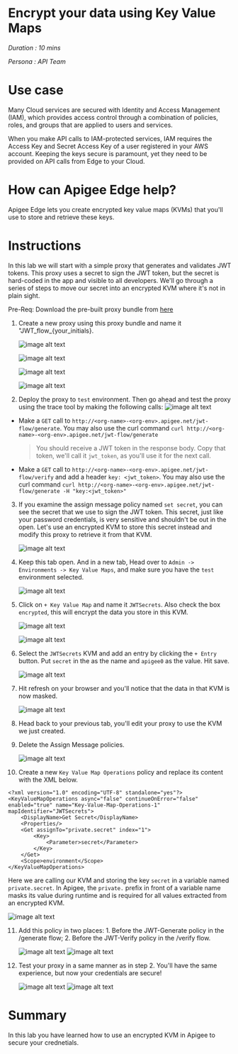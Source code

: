# Encrypt your data using Key Value Maps

*Duration : 10 mins*

*Persona : API Team*

# Use case

Many Cloud services are secured with Identity and Access Management (IAM), which provides access control through a combination of policies, roles, and groups that are applied to users and services.

When you make API calls to IAM-protected services, IAM requires the Access Key and Secret Access Key of a user registered in your AWS account. Keeping the keys secure is paramount, yet they need to be provided on API calls from Edge to your Cloud.

# How can Apigee Edge help?

Apigee Edge lets you create encrypted key value maps (KVMs) that you'll use to store and retrieve these keys.

# Instructions

In this lab we will start with a simple proxy that generates and validates JWT tokens. This proxy uses a secret to sign the JWT token, but the secret is hard-coded in the app and visible to all developers. We'll go through a series of steps to move our secret into an encrypted KVM where it's not in plain sight.

Pre-Req: Download the pre-built proxy bundle from [here](./Resources/JWT_flow.zip) 

1. Create a new proxy using this proxy bundle and name it "JWT_flow_{your_initials}.

    ![image alt text](./Media/image1.png)

    ![image alt text](./Media/image2.png)
    
    ![image alt text](./Media/image3.png)
    
    ![image alt text](./Media/image4.png)

2. Deploy the proxy to `test` environment. Then go ahead and test the proxy using the trace tool by making the following calls:
 ![image alt text](./Media/image5.png)
 
- Make a `GET` call to `http://<org-name>-<org-env>.apigee.net/jwt-flow/generate`. You may also use the curl command `curl http://<org-name>-<org-env>.apigee.net/jwt-flow/generate`

  > You should receive a JWT token in the response body. Copy that token, we'll call it `jwt_token`, as you'll use it for the next call.

- Make a `GET` call to `http://<org-name>-<org-env>.apigee.net/jwt-flow/verify` and add a header `key: <jwt_token>`. You may also use the curl command `curl http://<org-name>-<org-env>.apigee.net/jwt-flow/generate -H "key:<jwt_token>"`

3. If you examine the assign message policy named `set secret`, you can see the secret that we use to sign the JWT token. This secret, just like your password credentials, is very sensitive and shouldn't be out in the open. Let's use an encrypted KVM to store this secret instead and modify this proxy to retrieve it from that KVM.

    ![image alt text](./Media/img-2.png)

4. Keep this tab open. And in a new tab, Head over to `Admin -> Environments -> Key Value Maps`, and make sure you have the `test` environment selected.

    ![image alt text](./Media/img-3.png)

5. Click on `+ Key Value Map` and name it `JWTSecrets`. Also check the box `encrypted`, this will encrypt the data you store in this KVM.

    ![image alt text](./Media/img-4.png)

    ![image alt text](./Media/img-5.png)

6. Select the `JWTSecrets` KVM and add an entry by clicking the `+ Entry` button. Put `secret` in the as the name and `apigee0` as the value. Hit save.

    ![image alt text](./Media/img-6.png)

7. Hit refresh on your browser and you'll notice that the data in that KVM is now masked.

    ![image alt text](./Media/img-7.png)

8. Head back to your previous tab, you'll edit your proxy to use the KVM we just created.

9. Delete the Assign Message policies.

    ![image alt text](./Media/img-8.png)

10. Create a new `Key Value Map Operations` policy and replace its content with the XML below.
```
<?xml version="1.0" encoding="UTF-8" standalone="yes"?>
<KeyValueMapOperations async="false" continueOnError="false" enabled="true" name="Key-Value-Map-Operations-1" mapIdentifier="JWTSecrets">
    <DisplayName>Get Secret</DisplayName>
    <Properties/>
    <Get assignTo="private.secret" index="1">
        <Key>
            <Parameter>secret</Parameter>
        </Key>
    </Get>
    <Scope>environment</Scope>
</KeyValueMapOperations>
```
Here we are calling our KVM and storing the key `secret` in a variable named `private.secret`. In Apigee, the `private.` prefix in front of a variable name masks its value during runtime and is required for all values extracted from an encrypted KVM.

  ![image alt text](./Media/img-9.png)

11. Add this policy in two places: 1. Before the JWT-Generate policy in the /generate flow; 2. Before the JWT-Verify policy in the /verify flow.

    ![image alt text](./Media/img-10.png)
    ![image alt text](./Media/img-11.png)

12. Test your proxy in a same manner as in step 2. You'll have the same experience, but now your credentials are secure!

    ![image alt text](./Media/img-12.png)
    ![image alt text](./Media/img-13.png)

# Summary

In this lab you have learned how to use an encrypted KVM in Apigee to secure your crednetials.

